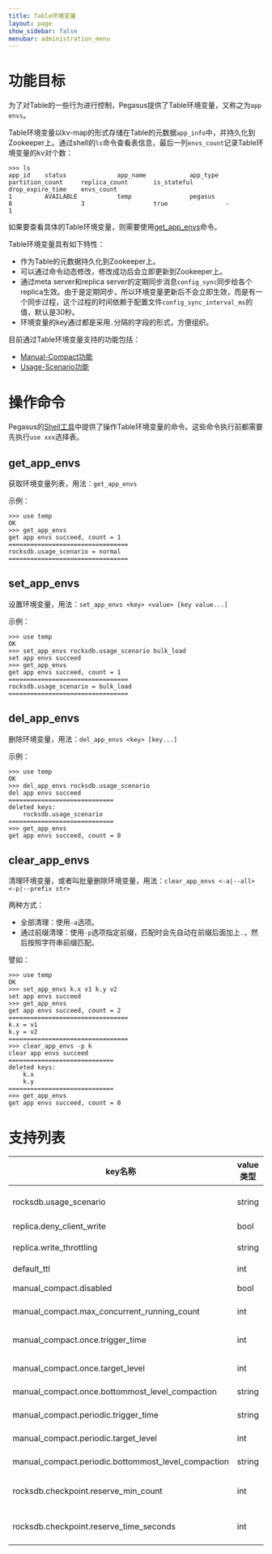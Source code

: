 ```yaml
---
title: Table环境变量
layout: page
show_sidebar: false
menubar: administration_menu
---
```


# 功能目标

为了对Table的一些行为进行控制，Pegasus提供了Table环境变量，又称之为`app envs`。

Table环境变量以kv-map的形式存储在Table的元数据`app_info`中，并持久化到Zookeeper上。通过shell的`ls`命令查看表信息，最后一列`envs_count`记录Table环境变量的kv对个数：
```
>>> ls
app_id    status              app_name            app_type            partition_count     replica_count       is_stateful         drop_expire_time    envs_count          
1         AVAILABLE           temp                pegasus             8                   3                   true                -                   1     
```

如果要查看具体的Table环境变量，则需要使用[get_app_envs](#get_app_envs)命令。

Table环境变量具有如下特性：
* 作为Table的元数据持久化到Zookeeper上。
* 可以通过命令动态修改，修改成功后会立即更新到Zookeeper上。
* 通过meta server和replica server的定期同步消息`config_sync`同步给各个replica生效。由于是定期同步，所以环境变量更新后不会立即生效，而是有一个同步过程，这个过程的时间依赖于配置文件`config_sync_interval_ms`的值，默认是30秒。
* 环境变量的key通过都是采用`.`分隔的字段的形式，方便组织。

目前通过Table环境变量支持的功能包括：
* [Manual-Compact功能](manual-compact)
* [Usage-Scenario功能](usage-scenario)

# 操作命令
Pegasus的[Shell工具](/overview/shell#set_app_envs)中提供了操作Table环境变量的命令。这些命令执行前都需要先执行`use xxx`选择表。

## get_app_envs
获取环境变量列表，用法：`get_app_envs`

示例：
```
>>> use temp
OK
>>> get_app_envs
get app envs succeed, count = 1
=================================
rocksdb.usage_scenario = normal
=================================
```
## set_app_envs
设置环境变量，用法：`set_app_envs <key> <value> [key value...]`

示例：
```
>>> use temp
OK
>>> set_app_envs rocksdb.usage_scenario bulk_load
set app envs succeed
>>> get_app_envs
get app envs succeed, count = 1
=================================
rocksdb.usage_scenario = bulk_load
=================================
```

## del_app_envs
删除环境变量，用法：`del_app_envs <key> [key...]`

示例：
```
>>> use temp
OK
>>> del_app_envs rocksdb.usage_scenario
del app envs succeed
=============================
deleted keys:
    rocksdb.usage_scenario
=============================
>>> get_app_envs
get app envs succeed, count = 0
```

## clear_app_envs
清理环境变量，或者叫批量删除环境变量，用法：`clear_app_envs <-a|--all> <-p|--prefix str>`

两种方式：
* 全部清理：使用`-a`选项。
* 通过前缀清理：使用`-p`选项指定前缀，匹配时会先自动在前缀后面加上`.`，然后按照字符串前缀匹配。

譬如：
```
>>> use temp
OK
>>> set_app_envs k.x v1 k.y v2
set app envs succeed
>>> get_app_envs
get app envs succeed, count = 2
=================================
k.x = v1
k.y = v2
=================================
>>> clear_app_envs -p k
clear app envs succeed
=============================
deleted keys:
    k.x
    k.y
=============================
>>> get_app_envs
get app envs succeed, count = 0
```

# 支持列表

key名称 | value类型 | value约束 | value示例 | 功能说明 | 支持版本
-- | -- | -- | -- | -- | --
rocksdb.usage_scenario | string | normal \| prefer_write \| bulk_load | bulk_load | [Usage-Scenario](usage-scenario) | 1.8.1
replica.deny_client_write | bool | true \| false | true | 拒绝写请求 | 1.11.2
replica.write_throttling | string | 特定格式 | 1000\*delay\*100 | [流量控制#表级流控](throttling#表级流控) | 1.11.2
default_ttl | int | >=0 | 86400 | [表级TTL](/api/ttl#表级TTL) | 1.11.2
manual_compact.disabled | bool | true \| false | true | [Manual-Compact](manual-compact) | 1.9.0
manual_compact.max_concurrent_running_count | int | >=0 | 10 | [Manual-Compact](manual-compact) | 1.11.3
manual_compact.once.trigger_time | int | Unix Timestamp in Seconds | 1547091115 | [Manual-Compact](manual-compact) | 1.8.1
manual_compact.once.target_level | int | -1 \| >=1 | 2 | [Manual-Compact](manual-compact) | 1.8.1
manual_compact.once.bottommost_level_compaction | string | force \| skip | force | [Manual-Compact](manual-compact) | 1.8.1
manual_compact.periodic.trigger_time | string | 特定格式 | 3:00,5:00 | [Manual-Compact](manual-compact) | 1.8.1
manual_compact.periodic.target_level | int | -1 \| >=1 | 2 | [Manual-Compact](manual-compact) | 1.8.1
manual_compact.periodic.bottommost_level_compaction | string | force \| skip | force | [Manual-Compact](manual-compact) | 1.8.1
rocksdb.checkpoint.reserve_min_count | int | >=1 | 2 | [Rocksdb-Checkpoint管理](resource-management#rocksdb-checkpoint管理) | 1.11.3
rocksdb.checkpoint.reserve_time_seconds | int | >=0 | 600 | [Rocksdb-Checkpoint管理](resource-management#rocksdb-checkpoint管理) | 1.11.3
